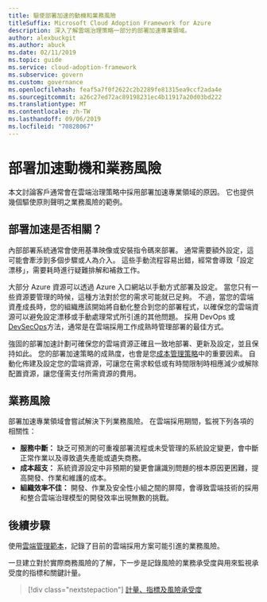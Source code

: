 ```yaml
---
title: 驅使部署加速的動機和業務風險
titleSuffix: Microsoft Cloud Adoption Framework for Azure
description: 深入了解雲端治理策略一部分的部署加速專業領域。
author: alexbuckgit
ms.author: abuck
ms.date: 02/11/2019
ms.topic: guide
ms.service: cloud-adoption-framework
ms.subservice: govern
ms.custom: governance
ms.openlocfilehash: feaf5a7f0f2622c2b2289fe81315ea9ccf2ada4e
ms.sourcegitcommit: a26c27ed72ac89198231ec4b11917a20d03bd222
ms.translationtype: MT
ms.contentlocale: zh-TW
ms.lasthandoff: 09/06/2019
ms.locfileid: "70828067"
---
```

# <a name="deployment-acceleration-motivations-and-business-risks"></a>部署加速動機和業務風險

本文討論客戶通常會在雲端治理策略中採用部署加速專業領域的原因。 它也提供幾個驅使原則聲明之業務風險的範例。

<!-- markdownlint-disable MD026 -->

## <a name="is-deployment-acceleration-relevant"></a>部署加速是否相關？

內部部署系統通常會使用基準映像或安裝指令碼來部署。 通常需要額外設定，這可能會牽涉到多個步驟或人為介入。 這些手動流程容易出錯，經常會導致「設定漂移」，需要耗時進行疑難排解和補救工作。

大部分 Azure 資源可以透過 Azure 入口網站以手動方式部署及設定。 當您只有一些資源要管理的時候，這種方法對於您的需求可能就已足夠。 不過，當您的雲端資產成長時，您的組織應該開始將自動化整合到您的部署程式，以確保您的雲端資源可以避免設定漂移或手動處理常式所引進的其他問題。 採用 DevOps 或[DevSecOps](https://www.microsoft.com/en-us/securityengineering/devsecops)方法，通常是在雲端採用工作成熟時管理部署的最佳方式。

<!-- "en-us" location is required for the URL above. -->

強固的部署加速計劃可確保您的雲端資源正確且一致地部署、更新及設定，並且保持如此。 您的部署加速策略的成熟度，也會是您[成本管理策略](../cost-management/index.md)中的重要因素。 自動化佈建及設定您的雲端資源，可讓您在需求較低或有時間限制時相應減少或解除配置資源，讓您僅需支付所需資源的費用。

## <a name="business-risk"></a>業務風險

部署加速專業領域會嘗試解決下列業務風險。 在雲端採用期間，監視下列各項的相關性：

- **服務中斷：** 缺乏可預測的可重複部署流程或未受管理的系統設定變更，會中斷正常作業以及導致遺失產能或遺失商務。
- **成本超支：** 系統資源設定中非預期的變更會讓識別問題的根本原因更困難，提高開發、作業和維護的成本。
- **組織效率不佳：** 開發、作業及安全性小組之間的屏障，會導致雲端技術的採用和整合雲端治理模型的開發效率出現無數的挑戰。

## <a name="next-steps"></a>後續步驟

使用[雲端管理範本](./template.md)，記錄了目前的雲端採用方案可能引進的業務風險。

一旦建立對於實際商務風險的了解，下一步是記錄風險的業務承受度與用來監視承受度的指標和關鍵計量。

> [!div class="nextstepaction"]
> [計量、指標及風險承受度](./metrics-tolerance.md)
